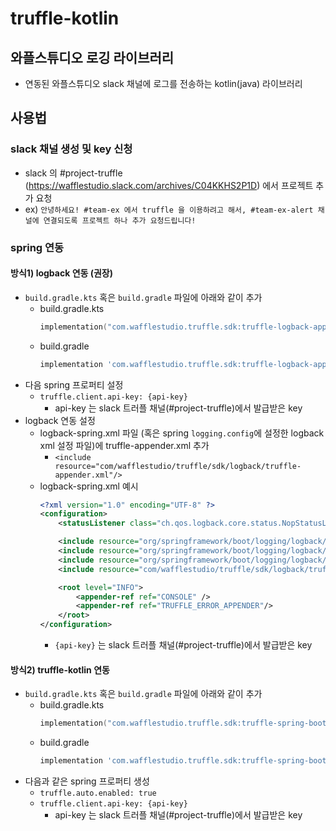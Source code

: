 # truffle-kotlin
## 와플스튜디오 로깅 라이브러리
- 연동된 와플스튜디오 slack 채널에 로그를 전송하는 kotlin(java) 라이브러리

## 사용법
### slack 채널 생성 및 key 신청
- slack 의 #project-truffle (https://wafflestudio.slack.com/archives/C04KKHS2P1D) 에서 프로젝트 추가 요청
- ex) `안녕하세요! #team-ex 에서 truffle 을 이용하려고 해서, #team-ex-alert 채널에 연결되도록 프로젝트 하나 추가 요청드립니다!`

### spring 연동
#### 방식1) logback 연동 (권장)
- `build.gradle.kts` 혹은 `build.gradle` 파일에 아래와 같이 추가
  - build.gradle.kts
    ```kotlin
    implementation("com.wafflestudio.truffle.sdk:truffle-logback-appender:1.2.0")
    ```
  - build.gradle
    ```groovy
    implementation 'com.wafflestudio.truffle.sdk:truffle-logback-appender:1.2.0'
    ```
- 다음 spring 프로퍼티 설정
  - `truffle.client.api-key: {api-key}`
    - api-key 는 slack 트러플 채널(#project-truffle)에서 발급받은 key
- logback 연동 설정
  - logback-spring.xml 파일 (혹은 spring `logging.config`에 설정한 logback xml 설정 파일)에 truffle-appender.xml 추가
    - `<include resource="com/wafflestudio/truffle/sdk/logback/truffle-appender.xml"/>`
  - logback-spring.xml 예시
    ```xml
    <?xml version="1.0" encoding="UTF-8" ?>
    <configuration>
        <statusListener class="ch.qos.logback.core.status.NopStatusListener" />

        <include resource="org/springframework/boot/logging/logback/defaults.xml" />
        <include resource="org/springframework/boot/logging/logback/file-appender.xml" />
        <include resource="org/springframework/boot/logging/logback/console-appender.xml"/>
        <include resource="com/wafflestudio/truffle/sdk/logback/truffle-appender.xml"/>

        <root level="INFO">
            <appender-ref ref="CONSOLE" />
            <appender-ref ref="TRUFFLE_ERROR_APPENDER"/>
        </root>
    </configuration>
    ```
    - `{api-key}` 는 slack 트러플 채널(#project-truffle)에서 발급받은 key

#### 방식2) truffle-kotlin 연동
- `build.gradle.kts` 혹은 `build.gradle` 파일에 아래와 같이 추가
  - build.gradle.kts
    ```kotlin
    implementation("com.wafflestudio.truffle.sdk:truffle-spring-boot-starter:1.2.0")
    ```
  - build.gradle
    ```groovy
    implementation 'com.wafflestudio.truffle.sdk:truffle-spring-boot-starter:1.2.0'
    ```
- 다음과 같은 spring 프로퍼티 생성
  - `truffle.auto.enabled: true`
  - `truffle.client.api-key: {api-key}`
    - api-key 는 slack 트러플 채널(#project-truffle)에서 발급받은 key
